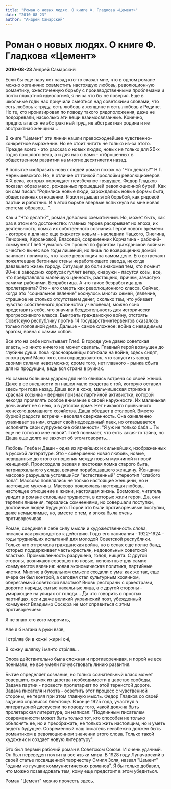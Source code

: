 ```yaml
---
title: "Роман о новых людях. О книге Ф. Гладкова «Цемент»"
date: "2010-08-23"
author: "Андрей Самарский"
---
```


# Роман о новых людях. О книге Ф. Гладкова «Цемент»

**2010-08-23** Андрей Самарский

Если бы еще пару лет назад кто-то сказал мне, что в одном романе можно органично совместить настоящую любовь, революционную романтику, ожесточенную борьбу с производственными проблемами и почти плакатной идеологией, я ни за что бы не поверил. Еще в школьные годы нас приучили смеяться над советскими словами, что есть любовь к труду, есть любовь к женщине и есть любовь к Родине. Но те, кто иронизировал по поводу такого рядоположения, даже не подозревали, насколько эти вещи взаимосвязанные. Конечно, предполагался не абстрактный труд, не абстрактная родина и не абстрактная женщина...

В книге "Цемент" эти линии нашли превосходнейшее чувственно-конкретное выражение. Но ее стоит читать не только из-за этого. Прежде всего - это рассказ о новых людях, новых не только для 20-х годов прошлого века, а и для нас с вами - отброшенных в общественном развитии на многие десятилетия назад.

В попытке изобразить новых людей роман похож на "Что делать?" Н.Г. Чернышевского. Но, в отличие от тонкой прослойки революционеров XIX века, которых порождает неизбежное грядущее, Федор Гладков показал образ масс, рожденных прошедшей революционной бурей. Как он сам писал: "Родились новые люди, зарождались новые формы быта, общественных отношении. Я жил и дышал этой борьбой, как рядовой партии и работник. И в этой борьбе впервые вспыхнула во мне новая система образов... ".

Как и "Что делать?", роман довольно схематичный. Но, может быть, как раз в этом его достоинство: главных героев раскрывает их эпоха, их деятельность, ломка их собственного сознания. Герой нового времени - которое и для нас еще окажется новым - наследник Чацкого, Онегина, Печорина, Кирсановой, Власовой, современник Корчагина - рабочий-коммунист Глеб Чумалов. Он прошел по фронтам гражданской войны и с честью вынес все годы лишений, но лишь по возвращению домой начинает понимать, что такое революция на самом деле. Его встречают пожелтевшие бетонные стены неработающего завода, некогда дававшего жизнь городу. Ситуация до боли знакомая тем, кто помнит 90-е: в заводских корпусах гуляет ветер, снаружи - пасутся козы, все, что представляло малейшую ценность, растащено, причем, зачастую самими рабочими. Безработица. А что такое безработица для пролетариата? Это - его смерть как революционного класса. Сейчас, когда это "социальное явление" коснулось многих семей, (явление, страшное не столько отсутствием денег, сколько тем, что убивает чувство собственного достоинства у человека), можно ясно представить себе, что значила бездеятельность для исторически прогрессивного класса. Выиграть гражданскую войну, отстоять Советскую республику против 14 государств-интервентов оказалось только половиной дела. Дальше - самое сложное: война с невидимым врагом, война с самим собой.

Все это на себе испытывает Глеб. В городе уже давно советская власть, но никто ничего не может сделать. Главный герой возмущен до глубины души: пока красноармейцы погибали на войне, здесь сидят, сложа руки! Мало того, они оправдываются, что запустить завод своими силами невозможно; кроме того, нет главного - рынка сбыта для их продукции, ведь вся страна в руинах.

Но самым большим ударом для него явилась встреча со своей женой. Даже в ее внешности он нашел мало сходства с той, которую оставил здесь три года назад. Даша вся в коже, мальчишеская стрижка и красная косынка - верный признак партийной активистки, которой некогда проявлять особое внимание к своей наружности. Их маленькая дочь живет не с нею, а в детском доме. Нет никакого привычного женского домашнего хозяйства. Даша обедает в столовой. Вместо бурной радости встречи - веселая сдержанность. Она оживленно ухаживает за ним, отдает свой недоеденный паек, но отказывается исполнять свои супружеские обязанности: "Я уж не только баба... Ты еще не готов ко мне новой". Глеб понимает, что есть какая-то тайна, но Даша еще долго не захочет об этом говорить...

Любовь Глеба и Даши - одна из ярчайших и сильнейших, изображенных в русской литературе. Это - совершенно новая любовь, новые, невиданные до этого отношения между новым мужчиной и новой женщиной. Происходила резкая и жестокая ломка старого быта, патриархального уклада, веками порабощавшего женщину. Женщина массово разрушала устоявшийся "естественный" стереотип "слабого пола". Массово появлялись не только настоящие женщины, но и настоящие мужчины. Массово появлялась настоящая любовь, настоящее отношение к жизни, настоящая жизнь. Возможно, читатель увидит в романе сплошные трудности, в которых жили герои. Да, они терпели лишения, терзались сомнениями, но совершали поступки, достойные людей будущего. Порой это были противоречивые поступки, даже немыслимые, но, вместе с тем, и эпоха была очень противоречивая.

Роман, соединяя в себе силу мысли и художественность слова, писался как руководство к действию. Годы его написания - 1922-1924 - годы труднейших испытаний для молодой Советской республики. Только что отгремела гражданская война, но в селах еще полно банд, которых поддерживает часть крестьян, недовольных советской властью. Промышленность разрушена, голод, нищета. С другой стороны, возникают совершенно новые, непонятные для самих коммунистов явления: новая экономическая политика, партийные чистки. Многие в буквальном смысле сходили с ума: как же так, еще вчера он был контрой, а сегодня стал культурным хозяином, оберегаемый советской властью? Вновь рестораны с оркестрами, дорогие наряды, сытые нахальные лица, а с другой стороны - умирающие на улицах от голода... Да что говорить о простых партийцах, если даже великий украинский поэт, убежденный коммунист Владимир Сосюра не мог справиться с этим противоречием:

Я не знаю хто кого морочить,

Але я б нагана в руки взяв,

І стріляв би в кожні жирні очі,

В кожну шляпку і манто стріляв...

Эпоха действительно была сложная и противоречивая, и порой не все понимали, не все умели почувствовать линию развития.

Бытие определяет сознание, но только сознательный класс может совершить скачок из царства необходимости в царство свободы. Задача партии - провести пролетариат по этой тернистой дороге. Задача писателя и поэта - осветить этот процесс с чувственной стороны, не теряя при этом главную мысль. Федор Гладков со своей задачей справился блестяще. В конце 1925 года, участвуя в литературной дискуссии по поводу того, какой должна быть пролетарская литература, он написал: "Подлинным писателем современности может быть только тот, кто способен не только объяснять ее, но и преображать, не только жить настоящим, но и уметь видеть будущее. Современный наш писатель неизбежно должен быть романтиком в революционном значении этого слова. Только такой художник и создает новую литературу".

Это был первый рабочий роман в Советском Союзе. И очень удачный. Он был переведен почти на все языки мира. В 1928 году Луначарский в своей статье посвященной творчеству Эмиля Золя, назвал "Цемент" "одним из лучших коммунистических романов". Я бы только добавил, что можно позавидовать тем, кому еще предстоит в этом убедиться.

Роман "Цемент" можно прочесть [здесь](http://lib.rus.ec/b/195270/read).